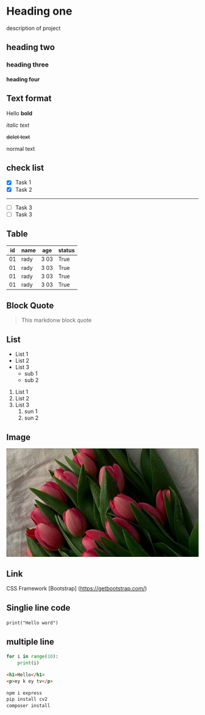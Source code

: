 # Heading one 
description of project
## heading two
### heading three
#### heading four

## Text format

Hello **bold**

*italic text*

~~delet text~~

normal text

## check list
- [x] Task 1
- [x] Task 2
---
- [ ] Task 3
- [ ] Task 3

## Table
|id |  name  |  age | status |
|---| ------ | -----|--------|
|01 |  rady  | 3 03 | True   | 
|01 |  rady  | 3 03 | True   | 
|01 |  rady  | 3 03 | True   | 
|01 |  rady  | 3 03 | True   | 

## Block Quote

> This markdonw block quote

## List 
- List 1
- List 2
- List 3
   - sub 1
   - sub 2
1. List 1
2. List 2
3. List 3 
   1. sun 1
   2. sun 2

## Image
![Dashboard](flower.jpg)

## Link 
CSS Framework [Bootstrap]
(https://getbootstrap.com/)


## Singlie line code
`print("Hello word")`

## multiple line
```python
for i in range(10):
    print(i)

```
```html
<h1>Hello</h1>
<p>ey k ey tv</p>
```

```bash
npm i express
pip install cv2
composer install 
```
